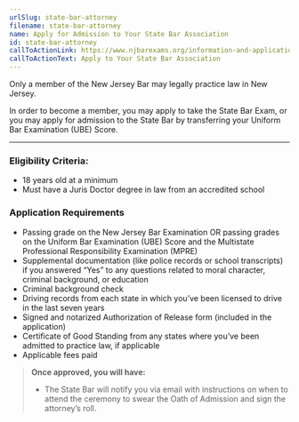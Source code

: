 ```yaml
---
urlSlug: state-bar-attorney
filename: state-bar-attorney
name: Apply for Admission to Your State Bar Association
id: state-bar-attorney
callToActionLink: https://www.njbarexams.org/information-and-applications
callToActionText: Apply to Your State Bar Association
---
```


Only a member of the New Jersey Bar may legally practice law in New Jersey.

In order to become a member, you may apply to take the State Bar Exam, or you may apply for admission to the State Bar by transferring your Uniform Bar Examination (UBE) Score.

---

### Eligibility Criteria:

- 18 years old at a minimum
- Must have a Juris Doctor degree in law from an accredited school

### Application Requirements

- Passing grade on the New Jersey Bar Examination OR passing grades on the Uniform Bar Examination (UBE) Score and the Multistate Professional Responsibility Examination (MPRE)
- Supplemental documentation (like police records or school transcripts) if you answered “Yes” to any questions related to moral character, criminal background, or education
- Criminal background check
- Driving records from each state in which you’ve been licensed to drive in the last seven years
- Signed and notarized Authorization of Release form (included in the application)
- Certificate of Good Standing from any states where you’ve been admitted to practice law, if applicable
- Applicable fees paid

> **Once approved, you will have:**
>
> - The State Bar will notify you via email with instructions on when to attend the ceremony to swear the Oath of Admission and sign the attorney’s roll.
